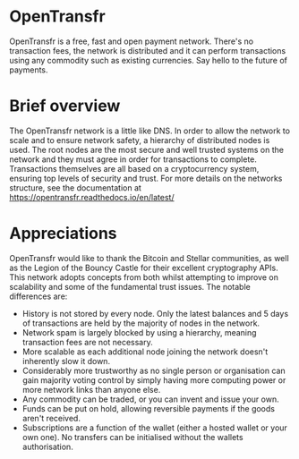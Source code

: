 # OpenTransfr
OpenTransfr is a free, fast and open payment network. There's no transaction fees, the network is distributed and it can perform transactions using any commodity such as existing currencies. Say hello to the future of payments.

# Brief overview
The OpenTransfr network is a little like DNS. In order to allow the network to scale and to ensure network safety, a hierarchy of distributed nodes is used. The root nodes are the most secure and well trusted systems on the network and they must agree in order for transactions to complete. Transactions themselves are all based on a cryptocurrency system, ensuring top levels of security and trust. For more details on the networks structure, see the documentation at https://opentransfr.readthedocs.io/en/latest/

# Appreciations
OpenTransfr would like to thank the Bitcoin and Stellar communities, as well as the Legion of the Bouncy Castle for their excellent cryptography APIs. This network adopts concepts from both whilst attempting to improve on scalability and some of the fundamental trust issues. The notable differences are:
- History is not stored by every node. Only the latest balances and 5 days of transactions are held by the majority of nodes in the network.
- Network spam is largely blocked by using a hierarchy, meaning transaction fees are not necessary.
- More scalable as each additional node joining the network doesn't inherently slow it down.
- Considerably more trustworthy as no single person or organisation can gain majority voting control by simply having more computing power or more network links than anyone else.
- Any commodity can be traded, or you can invent and issue your own.
- Funds can be put on hold, allowing reversible payments if the goods aren't received.
- Subscriptions are a function of the wallet (either a hosted wallet or your own one). No transfers can be initialised without the wallets authorisation.

